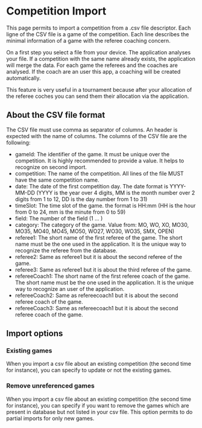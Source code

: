 # Competition Import

This page permits to import a competition from a .csv file descriptor. Each ligne of the CSV file is a game of the competition. Each line describes the minimal information of a game with the referee coaching concern.

On a first step you select a file from your device. The application analyses your file. If a competition with the same name already exists, the application will merge the data. For each game the referees and the coaches are analysed. If the coach are an user this app, a coaching will be created automatically.

This feature is very useful in a tournament because after your allocation of the referee coches you can send them their allocation via the application.

## About the CSV file format

The CSV file must use comma as separator of columns. An header is expected with the name of columns. The columns of the CSV file are the following:

* gameId: The identifier of the game. It must be unique over the competition. It is highly recommended to provide a value. It helps to recognize on second import.
* competition: The name of the competition. All lines of the file MUST have the same competition name.
* date: The date of the first competition day. The date format is YYYY-MM-DD  (YYYY is the year over 4 digits, MM is the month number over 2 digits from 1 to 12, DD is the day number from 1 to 31)
* timeSlot: The time slot of the game. the format is HH:mm (HH is the hour from 0 to 24, mm is the minute from 0 to 59)
* field: The number of the field (1 ... )
* category: The category of the game. Value from: MO, WO, XO, MO30, MO35, MO40, MO45, MO50, WO27, WO30, WO35, SMX, OPEN)
* referee1: The short name of the first referee of the game. The short name must be the one used in the application. It is the unique way to recognize the referee from the database.
* referee2: Same as referee1 but it is about the second referee of the game.
* referee3: Same as referee1 but it is about the third referee of the game.
* refereeCoach1: The short name of the first referee coach of the game. The short name must be the one used in the application. It is the unique way to recognize an user of the application.
* refereeCoach2: Same as refereecoach1 but it is about the second referee coach of the game.
* refereeCoach3: Same as refereecoach1 but it is about the second referee coach of the game.

## Import options

### Existing games

When you import a csv file about an existing competition (the second time for instance), you can specify to update or not the existing games.

### Remove unreferenced games

When you import a csv file about an existing competition (the second time for instance), you can specify if you want to remove the games which are present in database but not listed in your csv file. This option permits to do partial imports for only new games.
